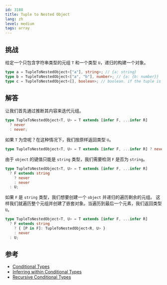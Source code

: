 ```yaml
---
id: 3188
title: Tuple to Nested Object
lang: zh
level: medium
tags: array
---
```


## 挑战

给定一个只包含字符串类型的元组 `T` 和一个类型 `U`，递归的构建一个对象。

```ts
type a = TupleToNestedObject<["a"], string>; // {a: string}
type b = TupleToNestedObject<["a", "b"], number>; // {a: {b: number}}
type c = TupleToNestedObject<[], boolean>; // boolean. if the tuple is empty, just return the U type
```

## 解答

让我们首先通过推断其内容来迭代元组。

```ts
type TupleToNestedObject<T, U> = T extends [infer F, ...infer R]
  ? never
  : never;
```

如果 `T` 为空呢？在这种情况下，我们按原样返回类型 `U`。

```ts
type TupleToNestedObject<T, U> = T extends [infer F, ...infer R] ? never : U;
```

由于 `object` 的键值只能是 `string` 类型，我们需要检测 `F` 是否为 `string`。

```ts
type TupleToNestedObject<T, U> = T extends [infer F, ...infer R]
  ? F extends string
    ? never
    : never
  : U;
```

如果 `F` 是 `string` 类型，我们想要创建一个 `object` 并递归的遍历剩余的元组。
这样我们就遍历整个元组并创建了嵌套对象。当遍历到最后一个元素，我们返回类型 `U`。

```ts
type TupleToNestedObject<T, U> = T extends [infer F, ...infer R]
  ? F extends string
    ? { [P in F]: TupleToNestedObject<R, U> }
    : never
  : U;
```

## 参考

- [Conditional Types](https://www.typescriptlang.org/docs/handbook/2/conditional-types.html)
- [Inferring within Conditional Types](https://www.typescriptlang.org/docs/handbook/2/conditional-types.html#inferring-within-conditional-types)
- [Recursive Conditional Types](https://www.typescriptlang.org/docs/handbook/release-notes/typescript-4-1.html#recursive-conditional-types)
